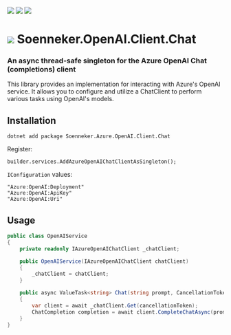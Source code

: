 [![](https://img.shields.io/nuget/v/soenneker.openai.client.chat.svg?style=for-the-badge)](https://www.nuget.org/packages/soenneker.openai.client.chat/)
[![](https://img.shields.io/github/actions/workflow/status/soenneker/soenneker.openai.client.chat/publish-package.yml?style=for-the-badge)](https://github.com/soenneker/soenneker.openai.client.chat/actions/workflows/publish-package.yml)
[![](https://img.shields.io/nuget/dt/soenneker.openai.client.chat.svg?style=for-the-badge)](https://www.nuget.org/packages/soenneker.openai.client.chat/)

# ![](https://user-images.githubusercontent.com/4441470/224455560-91ed3ee7-f510-4041-a8d2-3fc093025112.png) Soenneker.OpenAI.Client.Chat
### An async thread-safe singleton for the Azure OpenAI Chat (completions) client

This library provides an implementation for interacting with Azure's OpenAI service. It allows you to configure and utilize a ChatClient to perform various tasks using OpenAI's models.

## Installation

```
dotnet add package Soenneker.Azure.OpenAI.Client.Chat
```

Register:

```
builder.services.AddAzureOpenAIChatClientAsSingleton();
```

`IConfiguration` values:

```
"Azure:OpenAI:Deployment"
"Azure:OpenAI:ApiKey"
"Azure:OpenAI:Uri"
```

## Usage

```csharp
public class OpenAIService
{
    private readonly IAzureOpenAIChatClient _chatClient;

    public OpenAIService(IAzureOpenAIChatClient chatClient)
    {
        _chatClient = chatClient;
    }

    public async ValueTask<string> Chat(string prompt, CancellationToken cancellationToken = default)
    {
        var client = await _chatClient.Get(cancellationToken);
        ChatCompletion completion = await client.CompleteChatAsync(prompt);
    }
}
```